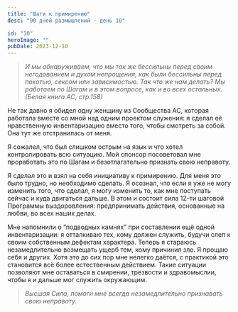 ```yaml
---
title: "Шаги к примирению"
desc: "90 дней размышлений - день 10"

id: "10"
heroImage: ""
pubDate: 2023-12-10
---
```

> _И мы обнаруживаем, что мы так же бессильны перед своим негодованием и духом
> непрощения, как были бессильны перед похотью, сексом или зависимостью. Так
> что же нам делать? Мы работаем по Шагам и в этом вопросе, как и во всех
> остальных. (Белая книга АС, стр.158)_

Не так давно я обидел одну женщину из Сообщества АС, которая работала вместе
со мной над одним проектом служения: я сделал её нравственную инвентаризацию
вместо того, чтобы смотреть за собой. Она тут же отстранилась от меня.

Я сожалел, что был слишком острым на язык и что хотел контролировать всю
ситуацию. Мой спонсор посоветовал мне проработать это по Шагам и
безотлагательно признать свою неправоту.

Я сделал это и взял на себя инициативу к примирению. Для меня это было трудно,
но необходимо сделать. Я осознал, что если я уже не могу изменить того, что
сделал, я могу изменить то, как мне поступать сейчас и куда двигаться дальше.
В этом и состоит сила 12-ти шаговой Программы выздоровления: предпринимать
действия, основанные на любви, во всех наших делах.

Мне напомнили о “подводных камнях” при составлении ещё одной инвентаризации: я
отталкиваю тех, кому должен служить, будучи слеп к своим собственным дефектам
характера. Теперь я стараюсь незамедлительно возмещать ущерб тем, кому
причинил зло. Я прощаю себя и других. Хотя это до сих пор мне нелегко даётся,
с практикой это становится всё более естественным действием. Такие ситуации
позволяют мне оставаться в смирении, трезвости и здравомыслии, чтобы я и
дальше мог служить окружающим.

> _Высшая Сила, помоги мне всегда незамедлительно признавать свою неправоту._

